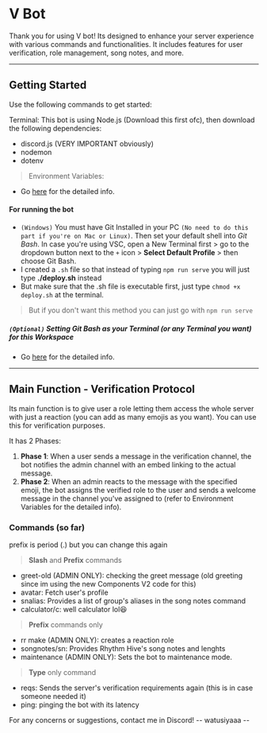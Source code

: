 # V Bot
Thank you for using V bot! Its designed to enhance your server experience with various commands and functionalities. It includes features for user verification, role management, song notes, and more.

---

## Getting Started

Use the following commands to get started:

Terminal: This bot is using Node.js (Download this first ofc), then download the following dependencies:
- discord.js (VERY IMPORTANT obviously)
- nodemon
- dotenv

> Environment Variables:
- Go [here](./more%20readmes/Env.md) for the detailed info.

#### For running the bot
- `(Windows)` You must have Git Installed in your PC `(No need to do this part if you're on Mac or Linux)`. Then set your default shell into *Git Bash*. In case you're using VSC, open a New Terminal first > go to the dropdown button next to the `+` icon > **Select Default Profile** > then choose Git Bash.
- I created a `.sh` file so that instead of typing `npm run serve` you will just type **./deploy.sh** instead
- But make sure that the .sh file is executable first, just type `chmod +x deploy.sh` at the terminal.
> But if you don't want this method you can just go with `npm run serve`

##### `(Optional)` Setting Git Bash as your Terminal (or any Terminal you want) for this Workspace
- Go [here](./more%20readmes/Workspace.md) for the detailed info.

---

## Main Function - Verification Protocol

Its main function is to give user a role letting them access the whole server with just a reaction (you can add as many emojis as you want). You can use this for verification purposes.

It has 2 Phases:
1. **Phase 1**: When a user sends a message in the verification channel, the bot notifies the admin channel with an embed linking to the actual message. 
2. **Phase 2**: When an admin reacts to the message with the specified emoji, the bot assigns the verified role to the user and sends a welcome message in the channel you've assigned to (refer to Environment Variables for the detailed info).

### Commands (so far)

prefix is period (.) but you can change this again

> **Slash** and **Prefix** commands
 - greet-old (ADMIN ONLY): checking the greet message (old greeting since im using the new Components V2 code for this)
 - avatar: Fetch user's profile
 - snalias: Provides a list of group's aliases in the song notes command
 - calculator/c: well calculator lol😆

> **Prefix** commands only
 - rr make (ADMIN ONLY): creates a reaction role
 - songnotes/sn: Provides Rhythm Hive's song notes and lenghts
 - maintenance (ADMIN ONLY): Sets the bot to maintenance mode.

> **Type** only command
  - reqs: Sends the server's verification requirements again (this is in case someone needed it)
  - ping: pinging the bot with its latency

 For any concerns or suggestions, contact me in Discord!
   -- watusiyaaa --
